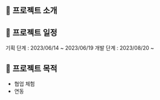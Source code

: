 
## 🤖 프로젝트 소개
## 📅 프로젝트 일정
기획 단계 : 2023/06/14 ~ 2023/06/19 
개발 단계 : 2023/08/20 ~ 
## 🎁 프로젝트 목적
- 협업 체험
- 연동 
